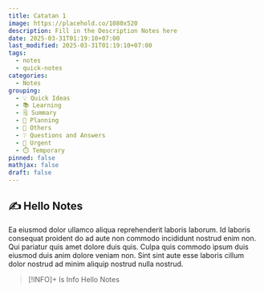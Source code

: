 ```yaml
---
title: Catatan 1
image: https://placehold.co/1080x520
description: Fill in the Description Notes here
date: 2025-03-31T01:19:10+07:00
last_modified: 2025-03-31T01:19:10+07:00
tags:
  - notes
  - quick-notes
categories:
  - Notes
grouping:
  - 💡 Quick Ideas
  - 📚 Learning
  - 🗒️ Summary
  - 🔂 Planning
  - 🤔 Others
  - ❔ Questions and Answers
  - 🚨 Urgent
  - ⏱️ Temporary
pinned: false
mathjax: false
draft: false
---
```


## ✍️ Hello Notes
Ea eiusmod dolor ullamco aliqua reprehenderit laboris laborum. Id laboris consequat proident do ad aute non commodo incididunt nostrud enim non. Qui pariatur quis amet dolore duis quis. Culpa quis commodo ipsum duis eiusmod duis anim dolore veniam non. Sint sint aute esse laboris cillum dolor nostrud ad minim aliquip nostrud nulla nostrud.

> [!INFO]+ Is Info
> Hello Notes
